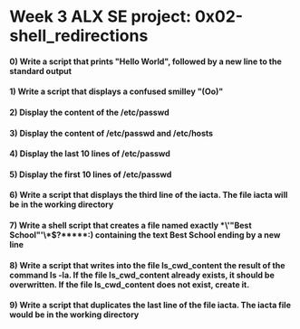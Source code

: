 # Week 3 ALX SE project: 0x02-shell_redirections #
#### 0) Write a script that prints "Hello World", followed by a new line to the standard output ####
#### 1) Write a script that displays a confused smilley "(Oo)" ####
#### 2) Display the content of the /etc/passwd ####
#### 3) Display the content of /etc/passwd and /etc/hosts ####
#### 4) Display the last 10 lines of /etc/passwd ####
#### 5) Display the first 10 lines of /etc/passwd ####
#### 6) Write a script that displays the third line of the iacta. The file iacta will be in the working directory ####
#### 7) Write a shell script that creates a file named exactly \*\\'"Best School"\'\\*$\?\*\*\*\*\*:) containing the text Best School ending by a new line ####
#### 8) Write a script that writes into the file ls_cwd_content the result of the command ls -la. If the file ls_cwd_content already exists, it should be overwritten. If the file ls_cwd_content does not exist, create it. ####
#### 9) Write a script that duplicates the last line of the file iacta. The iacta file would be in the working directory ####
